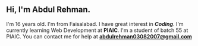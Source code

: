 Hi, I'm Abdul Rehman.
-
I'm 16 years old. I'm from Faisalabad. 
I have great interest 
in ***Coding***. I'm currently learning Web 
Development at **PIAIC**. I'm a student of batch
55 at PIAIC. You can contact me for help
at **abdulrehman03082007@gmail.com**
